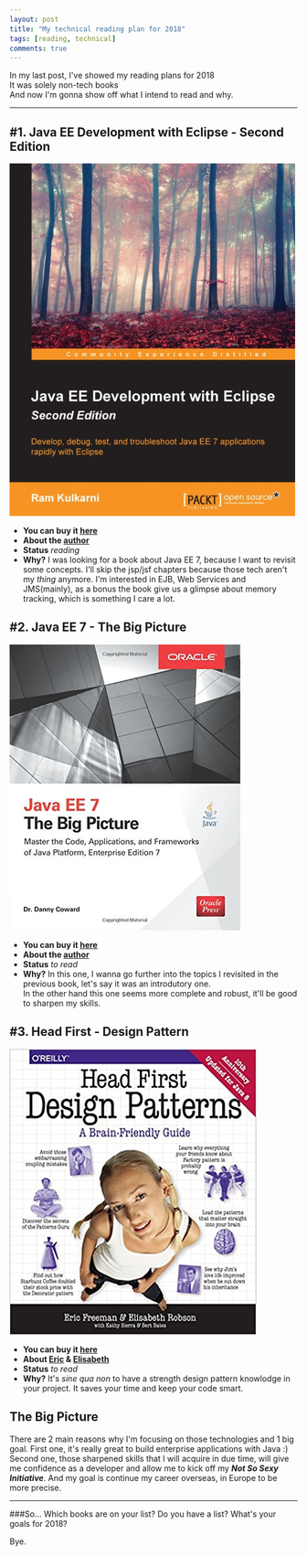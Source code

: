 ```yaml
---
layout: post
title: "My technical reading plan for 2018"
tags: [reading, technical]
comments: true
---
```

In my last post, I've showed my reading plans for 2018  
It was solely non-tech books   
And now I'm gonna show off what I intend to read and why.

---

## #1. Java EE Development with Eclipse - Second Edition 
![Large example image](/images/post_2/book_1.jpg)

- **You can buy it [here](http://amzn.to/2s5pYJJ)**
- **About the [author](http://bit.ly/2nL799x)**
- **Status** _reading_
- **Why?** 
I was looking for a book about Java EE 7, because I want to revisit some concepts.
I'll skip the jsp/jsf chapters because those tech aren't my _thing_ anymore.
I'm interested in EJB, Web Services and JMS(mainly), as a bonus the book give us a glimpse about memory tracking, which is something I care a lot.

## #2. Java EE 7 - The Big Picture
![](/images/post_2/book_2.jpg)
- **You can buy it [here](http://amzn.to/2BVSNYI)**
- **About the [author](http://bit.ly/2nHxS6J)**
- **Status** _to read_
- **Why?**
In this one, I wanna go further into the topics I revisited in the previous book, let's say it was an introdutory one.    
In the other hand this one seems more complete and robust, it'll be good to sharpen my skills.

## #3. Head First - Design Pattern
![](/images/post_2/book_4.jpg)
- **You can buy it [here](http://amzn.to/2roTvKr)**
- **About  [Eric](http://www.oreilly.com/pub/au/2003) &  [Elisabeth](http://www.oreilly.com/pub/au/2002)**
- **Status** _to read_
- **Why?**
It's _sine qua non_ to have a strength design pattern knowlodge in your project. 
It saves your time and keep your code smart.

## The Big Picture
There are 2 main reasons why I'm focusing on those technologies and 1 big goal.
First one, it's really great to build enterprise applications with Java :)
Second one, those sharpened skills  that I will acquire in due time, will give me confidence as a developer and allow me to kick off my _**Not So Sexy Initiative**_.
And my goal is continue my career overseas, in Europe to be more precise.

---
###So...
Which books are on your list? Do you have a list?
What's your goals for 2018?

Bye.